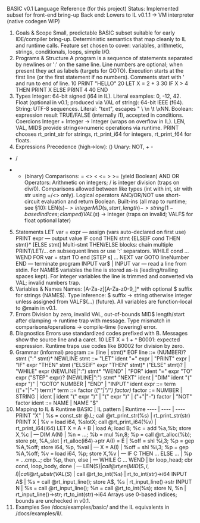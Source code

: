 BASIC v0.1 Language Reference (for this project)
Status: Implemented subset for front-end bring-up
Back end: Lowers to IL v0.1.1 → VM interpreter (native codegen WIP)
1. Goals & Scope
Small, predictable BASIC subset suitable for early IDE/compiler bring-up.
Deterministic semantics that map cleanly to IL and runtime calls.
Feature set chosen to cover: variables, arithmetic, strings, conditionals, loops, simple I/O.
2. Programs & Structure
A program is a sequence of statements separated by newlines or ':' on the same line.
Line numbers are optional; when present they act as labels (targets for GOTO).
Execution starts at the first line (or the first statement if no numbers).
Comments start with ' and run to end of line.
10 PRINT "HELLO"
20 LET X = 2 + 3
30 IF X > 4 THEN PRINT X ELSE PRINT 4
40 END
3. Types
Integer: 64-bit signed (i64 in IL). Literal examples: 0, -12, 42.
Float (optional in v0.1; produced via VAL of string): 64-bit IEEE (f64).
String: UTF-8 sequences. Literal: "text", escapes \" \\ \n \t \xNN.
Boolean: expression result TRUE/FALSE (internally i1), accepted in conditions.
Coercions
Integer + Integer → Integer (wraps on overflow in IL).
LEN, VAL, MID$ provide string↔numeric operations via runtime.
PRINT chooses rt_print_str for strings, rt_print_i64 for integers, rt_print_f64 for floats.
4. Expressions
Precedence (high→low):
()
Unary: NOT, + -
* /
+ - (binary)
Comparisons: = <> < <= > >= (yield Boolean)
AND
OR
Operators:
Arithmetic on integers; / is integer division (traps on div/0).
Comparisons allowed between like types (int with int, str with str using =/<> only).
Logical operators AND/OR/NOT use short-circuit evaluation and return Boolean.
Built-ins (all map to runtime; see §10):
LEN(s$) -> integer
MID$(s$, start, length) -> string (1-based indices; clamped)
VAL(s$) -> integer (traps on invalid; VALF$ for float optional later)
5. Statements
LET var = expr — assign (vars auto-declared on first use)
PRINT expr — output value
IF cond THEN stmt {ELSEIF cond THEN stmt}* [ELSE stmt]
Multi-stmt THEN/ELSE blocks: chain multiple PRINT/LET/... on subsequent lines or use ':' separators.
WHILE cond ... WEND
FOR var = start TO end [STEP s] ... NEXT var
GOTO lineNumber
END — terminate program
INPUT var$ | INPUT var — read a line from stdin. For NAME$ variables the line is stored
as-is (leading/trailing spaces kept). For integer variables the line is trimmed and
converted via VAL; invalid numbers trap.
6. Variables & Names
Names: [A-Za-z][A-Za-z0-9_]* with optional $ suffix for strings (NAME$).
Type inference:
$ suffix → string
otherwise integer unless assigned from VALF$(…) (future).
All variables are function-local to @main in v0.1.
7. Errors
Division by zero, invalid VAL, out-of-bounds MID$ length/start after clamping → runtime trap with message.
Type mismatch in comparisons/operations → compile-time (lowering) error.
8. Diagnostics
Errors use standardized codes prefixed with B. Messages show the source line and a caret.
10 LET X = 1 +
            ^
B0001: expected expression.
Runtime traps use codes like B0002 for division by zero.
9. Grammar (informal)
program     ::= (line | stmt)* EOF
line        ::= (NUMBER)? stmt (":" stmt)* NEWLINE
stmt        ::= "LET" ident "=" expr
             | "PRINT" expr
             | "IF" expr "THEN" stmt ("ELSEIF" expr "THEN" stmt)* ("ELSE" stmt)?
             | "WHILE" expr (NEWLINE|":") stmt* "WEND"
             | "FOR" ident "=" expr "TO" expr ("STEP" expr)? (NEWLINE|":") stmt* "NEXT" ident
             | "DIM" ident "(" expr ")"
             | "GOTO" NUMBER
             | "END"
             | "INPUT" ident
expr        ::= term (("+"|"-") term)*
term        ::= factor (("*"|"/") factor)*
factor      ::= NUMBER | STRING | ident | ident "(" expr ")" | "(" expr ")" | ("+"|"-") factor | "NOT" factor
ident       ::= NAME | NAME "$"
10. Mapping to IL & Runtime
BASIC | IL pattern | Runtime
---- | ---- | ----
PRINT "X" | %s = const_str @.L; call @rt_print_str(%s) | rt_print_str(str)
PRINT X | %v = load i64, %slotX; call @rt_print_i64(%v) | rt_print_i64(i64)
LET X = A + B | load A; load B; %c = add %a,%b; store X,%c | —
DIM A(N) | %n = ...; %b = mul %n,8; %p = call @rt_alloc(%b); store ptr, %A_slot | rt_alloc(i64)->ptr
A(I) = E | %off = shl %i,3; %p = gep %A,%off; store i64, %p, %val | —
X = A(I) | %off = shl %i,3; %p = gep %A,%off; %v = load i64, %p; store X,%v | —
IF C THEN … ELSE … | %p = …cmp…; cbr %p, then, else | —
WHILE C … WEND | br loop_head; cbr cond, loop_body, done | —
LEN(S$) | call @rt_len(%s) | rt_len(str)->i64
MID$(S$,i,l) | call @rt_substr(%s, i-1, l) | rt_substr(str,i64,i64)->str
VAL(S$) | call @rt_to_int(%s) | rt_to_int(str)->i64
INPUT A$ | %s = call @rt_input_line(); store A$, %s | rt_input_line()->str
INPUT N | %s = call @rt_input_line(); %n = call @rt_to_int(%s); store N, %n | rt_input_line()->str; rt_to_int(str)->i64
Arrays use 0-based indices; bounds are unchecked in v0.1.
11. Examples
See /docs/examples/basic/ and the IL equivalents in /docs/examples/il/.
